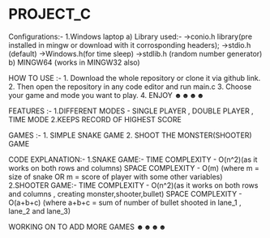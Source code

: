 # PROJECT_C
Configurations:-
    1.Windows laptop
        a) Library used:-
        ->conio.h library(pre installed in mingw or download with it corrosponding headers);
        ->stdio.h (default)
        ->Windows.h(for time sleep)
        ->stdlib.h (random number generator)
        b) MINGW64 (works in MINGW32 also)

HOW TO USE :-
    1. Download the whole repository or clone it via github link.
    2. Then open the repository in any code editor and run main.c
    3. Choose your game and mode you want to play.
    4. ENJOY ☻☻☻☻

FEATURES :-
    1.DIFFERENT MODES - SINGLE PLAYER , DOUBLE PLAYER , TIME MODE
    2.KEEPS RECORD OF HIGHEST SCORE

GAMES :-
    1. SIMPLE SNAKE GAME
    2. SHOOT THE MONSTER(SHOOTER) GAME

CODE EXPLANATION:-
    1.SNAKE GAME:- 
        TIME COMPLEXITY - O(n^2)(as it works on both rows and columns)
        SPACE COMPLEXITY - O(m) (where m = size of snake OR m = score of player with some other variables)
    2.SHOOTER GAME:-
        TIME COMPLEXITY - O(n^2)(as it works on both rows and columns , creating monster,shooter,bullet)
        SPACE COMPLEXITY - O(a+b+c) (where a+b+c = sum of number of bullet shooted in lane_1 , lane_2 and lane_3)

WORKING ON TO ADD MORE GAMES ☻☻☻☻